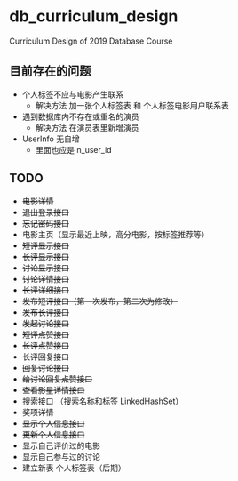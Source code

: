 # db_curriculum_design
 Curriculum Design of 2019 Database Course

## 目前存在的问题
- 个人标签不应与电影产生联系
    - 解决方法 加一张个人标签表 和 个人标签电影用户联系表
- 遇到数据库内不存在或重名的演员
    - 解决方法 在演员表里新增演员
- UserInfo 无自增
    - 里面也应是 n_user_id
    
## TODO
- ~~电影详情~~ 
- ~~退出登录接口~~
- ~~忘记密码接口~~
- 电影主页（显示最近上映，高分电影，按标签推荐等）
- ~~短评显示接口~~
- ~~长评显示接口~~
- ~~讨论显示接口~~
- ~~讨论详情接口~~ 
- ~~长评详细接口~~
- ~~发布短评接口（第一次发布，第二次为修改）~~
- ~~发布长评接口~~
- ~~发起讨论接口~~ 
- ~~短评点赞接口~~  
- ~~长评点赞接口~~
- ~~长评回复接口~~
- ~~回复讨论接口~~
- ~~给讨论回复点赞接口~~
- ~~查看影星详情接口~~
- 搜索接口 （搜索名称和标签 LinkedHashSet）
- ~~奖项详情~~ 
- ~~显示个人信息接口~~
- ~~更新个人信息接口~~
- 显示自己评价过的电影
- 显示自己参与过的讨论
- 建立新表 个人标签表（后期）
